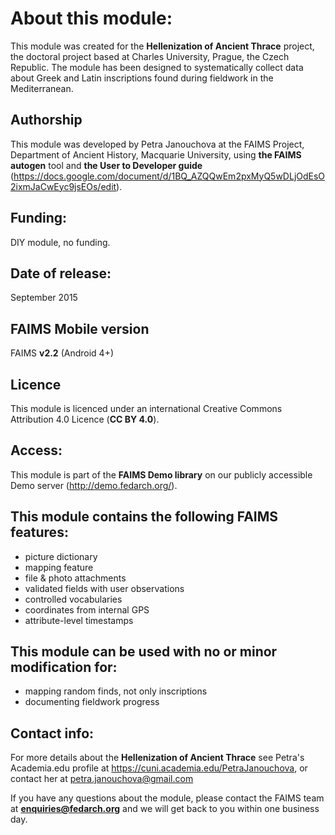 # About this module:
This module was created for the **Hellenization of Ancient Thrace** project, the doctoral project based at Charles University, Prague, the Czech Republic. The module has been designed to systematically collect data about Greek and Latin inscriptions found during fieldwork in the Mediterranean.
 
## Authorship
This module was developed by Petra Janouchova at the FAIMS Project, Department of Ancient History, Macquarie University, using **the FAIMS autogen** tool and **the User to Developer guide** (https://docs.google.com/document/d/1BQ_AZQQwEm2pxMyQ5wDLjOdEsO2ixmJaCwEyc9jsEOs/edit).
 
## Funding:
DIY module, no funding.

## Date of release:
September 2015 

## FAIMS Mobile version
FAIMS **v2.2** (Android 4+)
 
## Licence
This module is licenced under an international Creative Commons Attribution 4.0 Licence (**CC BY 4.0**).

## Access:
This module is part of the **FAIMS Demo library** on our publicly accessible Demo server (http://demo.fedarch.org/). 

## This module contains the following FAIMS features:
* picture dictionary
* mapping feature
* file & photo attachments
* validated fields with user observations
* controlled vocabularies
* coordinates from internal GPS
* attribute-level timestamps 


## This module can be used with no or minor modification for:
* mapping random finds, not only inscriptions
* documenting fieldwork progress

## Contact info:
For more details about the **Hellenization of Ancient Thrace** see Petra's Academia.edu profile at https://cuni.academia.edu/PetraJanouchova, or contact her at petra.janouchova@gmail.com

If you have any questions about the module, please contact the FAIMS team at **enquiries@fedarch.org** and we will get back to you within one business day.
